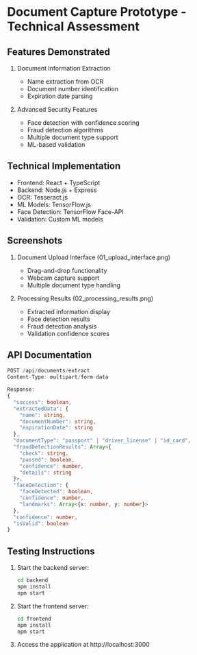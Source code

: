# Document Capture Prototype - Technical Assessment

## Features Demonstrated
1. Document Information Extraction
   - Name extraction from OCR
   - Document number identification
   - Expiration date parsing

2. Advanced Security Features
   - Face detection with confidence scoring
   - Fraud detection algorithms
   - Multiple document type support
   - ML-based validation

## Technical Implementation
- Frontend: React + TypeScript
- Backend: Node.js + Express
- OCR: Tesseract.js
- ML Models: TensorFlow.js
- Face Detection: TensorFlow Face-API
- Validation: Custom ML models

## Screenshots
1. Document Upload Interface (01_upload_interface.png)
   - Drag-and-drop functionality
   - Webcam capture support
   - Multiple document type handling

2. Processing Results (02_processing_results.png)
   - Extracted information display
   - Face detection results
   - Fraud detection analysis
   - Validation confidence scores

## API Documentation
```typescript
POST /api/documents/extract
Content-Type: multipart/form-data

Response:
{
  "success": boolean,
  "extractedData": {
    "name": string,
    "documentNumber": string,
    "expirationDate": string
  },
  "documentType": "passport" | "driver_license" | "id_card",
  "fraudDetectionResults": Array<{
    "check": string,
    "passed": boolean,
    "confidence": number,
    "details": string
  }>,
  "faceDetection": {
    "faceDetected": boolean,
    "confidence": number,
    "landmarks": Array<{x: number, y: number}>
  },
  "confidence": number,
  "isValid": boolean
}
```

## Testing Instructions
1. Start the backend server:
   ```bash
   cd backend
   npm install
   npm start
   ```

2. Start the frontend server:
   ```bash
   cd frontend
   npm install
   npm start
   ```

3. Access the application at http://localhost:3000
